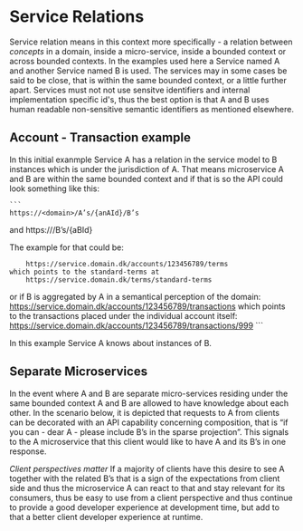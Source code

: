 # Service Relations
Service relation means in this context more specifically - a relation between _concepts_ in a domain, 
inside a micro-service, inside a bounded context or across bounded contexts.
In the examples used here a Service named A and another Service named B is used.
The services may in some cases be said to be close, that is within the same bounded context, or a little further apart.
Services must not not use sensitve identifiers and internal implementation specific id's, 
thus the best option is that A and B uses human readable non-sensitive semantic identifiers as mentioned elsewhere.

## Account - Transaction example
In this initial exanmple Service A has a relation in the service model to B instances which is under the jurisdiction of A. 
That means microservice A and B are within the same bounded context and if that is so the API could look something like this:

    ```
	https://<domain>/A’s/{anAId}/B’s
and
		https://<domain>/B’s/{aBId}

The example for that could be:
    
		https://service.domain.dk/accounts/123456789/terms
	which points to the standard-terms at
		https://service.domain.dk/terms/standard-terms

or if B is aggregated by A in a semantical perception of the domain:
		https://service.domain.dk/accounts/123456789/transactions
	which points to the transactions placed under the individual account itself:
		https://service.domain.dk/accounts/123456789/transactions/999
	```

In this example Service A knows about instances of B.

## Separate Microservices
In the event where A and B are separate micro-services residing under the same bounded context A and B are allowed to have knowledge about each other. 
In the scenario below, it is depicted that requests to A from clients can be decorated with an API capability concerning composition, 
that is “if you can - dear A - please include B’s in the sparse projection”. 
This signals to the A microservice that this client would like to have A and its B’s in one response. 

_Client perspectives matter_
If a majority of clients have this desire to see A together with the related B’s that is a sign of the expectations from client side and 
thus the microservice A can react to that and stay relevant for its consumers, thus be easy to use from a client perspective and 
thus continue to provide a good developer experience at development time, but add to that a better client developer experience at runtime.


